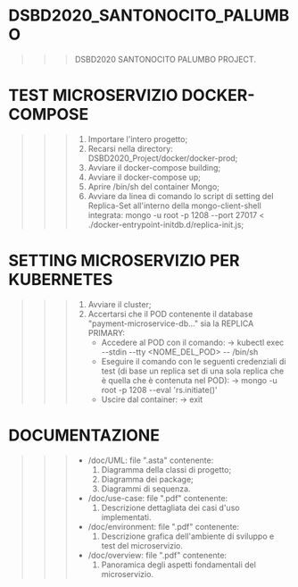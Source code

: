 # DSBD2020_SANTONOCITO_PALUMBO

>>> DSBD2020 SANTONOCITO PALUMBO PROJECT.

# TEST MICROSERVIZIO DOCKER-COMPOSE #

>>> 1) Importare l'intero progetto;
>>> 2) Recarsi nella directory: 
>>>    DSBD2020_Project/docker/docker-prod;
>>> 3) Avviare il docker-compose building;
>>> 4) Avviare il docker-compose up;
>>> 5) Aprire /bin/sh del container Mongo;
>>> 6) Avviare da linea di comando lo script di setting del Replica-Set all'interno della mongo-client-shell integrata:
>>>    mongo -u root -p 1208 --port 27017 < ./docker-entrypoint-initdb.d/replica-init.js;

# SETTING MICROSERVIZIO PER KUBERNETES #

>>> 1) Avviare il cluster;
>>> 2) Accertarsi che il POD contenente il database "payment-microservice-db..." sia la REPLICA PRIMARY:
>>>    - Accedere al POD con il comando:
>>>      -> kubectl exec --stdin --tty <NOME_DEL_POD> -- /bin/sh
>>>    - Eseguire il comando con le seguenti credenziali di test (di base un replica set di una sola replica che è quella che è contenuta nel POD):
>>>      -> mongo -u root -p 1208 --eval 'rs.initiate()'
>>>    - Uscire dal container:
>>>      -> exit

# DOCUMENTAZIONE #

>>> * /doc/UML: file ".asta" contenente:
>>>   1) Diagramma della classi di progetto;
>>>   2) Diagramma dei package;
>>>   3) Diagrammi di sequenza.
>>> * /doc/use-case: file ".pdf" contenente:
>>>   1) Descrizione dettagliata dei casi d'uso implementati.
>>> * /doc/environment: file ".pdf" contenente:
>>>   1) Descrizione grafica dell'ambiente di sviluppo e test del microservizio.
>>> * /doc/overview: file ".pdf" contenente:
>>>   1) Panoramica degli aspetti fondamentali del microservizio.

